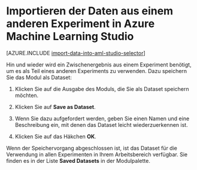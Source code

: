 <properties
	pageTitle="Importieren von Daten in Azure Machine Learning Studio aus einem anderen Experiment | Microsoft Azure"
	description="Speichern von Trainingsdaten in Azure Machine Learning Studio und Verwenden der Daten in einem anderen Experiment."
	keywords="Importieren von Daten,Daten,Datenquellen,Trainingsdaten"
	services="machine-learning"
	documentationCenter=""
	authors="garyericson"
	manager="jhubbard"
	editor="cgronlun"/>

<tags
	ms.service="machine-learning"
	ms.workload="data-services"
	ms.tgt_pltfrm="na"
	ms.devlang="na"
	ms.topic="article"
	ms.date="09/16/2016"
	ms.author="garye;bradsev" />


# Importieren der Daten aus einem anderen Experiment in Azure Machine Learning Studio

[AZURE.INCLUDE [import-data-into-aml-studio-selector](../../includes/machine-learning-import-data-into-aml-studio.md)]


Hin und wieder wird ein Zwischenergebnis aus einem Experiment benötigt, um es als Teil eines anderen Experiments zu verwenden. Dazu speichern Sie das Modul als Dataset:

1. Klicken Sie auf die Ausgabe des Moduls, die Sie als Dataset speichern möchten.

2. Klicken Sie auf **Save as Dataset**.

3. Wenn Sie dazu aufgefordert werden, geben Sie einen Namen und eine Beschreibung ein, mit denen das Dataset leicht wiederzuerkennen ist.

4. Klicken Sie auf das Häkchen **OK**.

Wenn der Speichervorgang abgeschlossen ist, ist das Dataset für die Verwendung in allen Experimenten in Ihrem Arbeitsbereich verfügbar. Sie finden es in der Liste **Saved Datasets** in der Modulpalette.

<!---HONumber=AcomDC_0921_2016-->